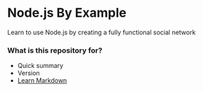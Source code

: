 # Node.js By Example #

Learn to use Node.js by creating a fully functional social network

### What is this repository for? ###

* Quick summary
* Version
* [Learn Markdown](https://bitbucket.org/tutorials/markdowndemo)